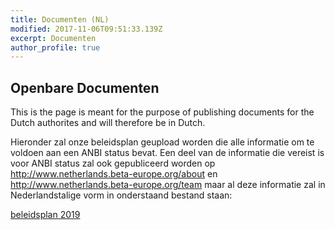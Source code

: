 ```yaml
---
title: Documenten (NL)
modified: 2017-11-06T09:51:33.139Z
excerpt: Documenten
author_profile: true
---
```

## Openbare Documenten

This is the page is meant for the purpose of publishing documents for the Dutch authorites and will therefore be in Dutch.

Hieronder zal onze beleidsplan geupload worden die alle informatie om te voldoen aan een ANBI status bevat. Een deel van de informatie die vereist is voor ANBI status zal ook gepubliceerd worden op <http://www.netherlands.beta-europe.org/about> en <http://www.netherlands.beta-europe.org/team> maar al deze informatie zal in Nederlandstalige vorm in onderstaand bestand staan:

[beleidsplan 2019](http://www.netherlands.beta-europe.org/assets/files/BeleidsplanBETANL2019.pdf)
